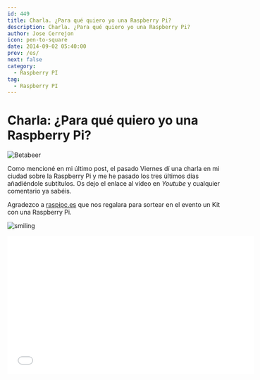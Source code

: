 ```yaml
---
id: 449
title: Charla. ¿Para qué quiero yo una Raspberry Pi? 
description: Charla. ¿Para qué quiero yo una Raspberry Pi?
author: Jose Cerrejon
icon: pen-to-square
date: 2014-09-02 05:40:00
prev: /es/
next: false
category:
  - Raspberry PI
tag:
  - Raspberry PI
---
```


# Charla: ¿Para qué quiero yo una Raspberry Pi? 

![Betabeer](/images/2014/09/capture_bb.png)

Como mencioné en mi último post, el pasado Viernes dí una charla en mi ciudad sobre la Raspberry Pi y me he pasado los tres últimos días añadiéndole subtítulos. Os dejo el enlace al vídeo en *Youtube* y cualquier comentario ya sabéis.

Agradezco a [raspipc.es](http://raspipc.es) que nos regalara para sortear en el evento un Kit con una Raspberry Pi.

![smiling](/css/sm/happy_smiling.png)

<iframe width="560" height="315" src="//www.youtube.com/embed/fitWvc8O1Sg" frameborder="0" allowfullscreen></iframe>